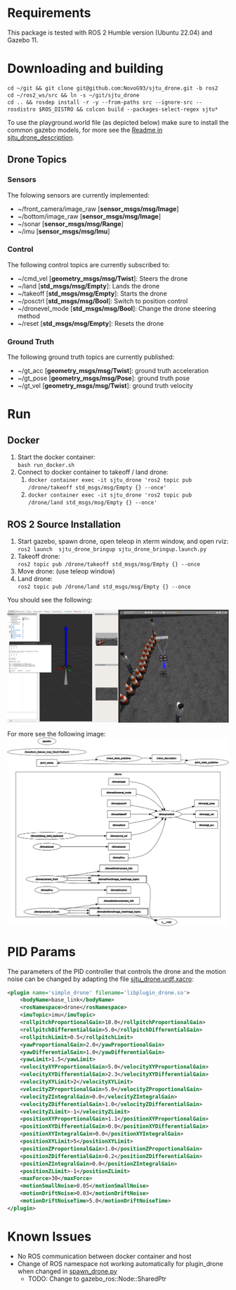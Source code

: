 
# Requirements

This package is tested with ROS 2 Humble version (Ubuntu 22.04) and Gazebo 11.

# Downloading and building

```
cd ~/git && git clone git@github.com:NovoG93/sjtu_drone.git -b ros2
cd ~/ros2_ws/src && ln -s ~/git/sjtu_drone
cd .. && rosdep install -r -y --from-paths src --ignore-src --rosdistro $ROS_DISTRO && colcon build --packages-select-regex sjtu*
```

To use the playground.world file (as depicted below) make sure to install the common gazebo models, for more see the [Readme in sjtu_drone_description](./sjtu_drone_description/README.md).

## Drone Topics

### Sensors
The folowing sensors are currently implemented:
- ~/front_camera/image_raw [__sensor_msgs/msg/Image__]
- ~/bottom/image_raw [__sensor_msgs/msg/Image__]
- ~/sonar [__sensor_msgs/msg/Range__]
- ~/imu [__sensor_msgs/msg/Imu__]


### Control 
The following control topics are currently subscribed to:
- ~/cmd_vel [__geometry_msgs/msg/Twist__]: Steers the drone
- ~/land [__std_msgs/msg/Empty__]: Lands the drone
- ~/takeoff [__std_msgs/msg/Empty__]: Starts the drone
- ~/posctrl [__std_msgs/msg/Bool__]: Switch to position control
- ~/dronevel_mode [__std_msgs/msg/Bool__]: Change the drone steering method
- ~/reset [__std_msgs/msg/Empty__]: Resets the drone

### Ground Truth
The following ground truth topics are currently published:
- ~/gt_acc [__geometry_msgs/msg/Twist__]: ground truth acceleration
- ~/gt_pose [__geometry_msgs/msg/Pose__]: ground truth pose
- ~/gt_vel [__geometry_msgs/msg/Twist__]: ground truth velocity


# Run

## Docker

1. Start the docker container:   
`bash run_docker.sh`
2. Connect to docker container to takeoff / land drone:   
    1. `docker container exec -it sjtu_drone 'ros2 topic pub /drone/takeoff std_msgs/msg/Empty {} --once'`
    1. `docker container exec -it sjtu_drone 'ros2 topic pub /drone/land std_msgs/msg/Empty {} --once'`

## ROS 2 Source Installation

1. Start gazebo, spawn drone, open teleop in xterm window, and open rviz:   
`ros2 launch  sjtu_drone_bringup sjtu_drone_bringup.launch.py`
2. Takeoff drone:   
`ros2 topic pub /drone/takeoff std_msgs/msg/Empty {} --once`
3. Move drone: (use teleop window)
4. Land drone:   
`ros2 topic pub /drone/land std_msgs/msg/Empty {} --once`

You should see the following:

![Gazebo](imgs/overview.png)

For more see the following image:
![rosgraph](./imgs/rosgraph.png)


# PID Params

The parameters of the PID controller that controls the drone and the motion noise can be changed by adapting the file [sjtu_drone.urdf.xacro](sjtu_drone_description/urdf/sjtu_drone.urdf.xacro#L51-L80):

```xml
<plugin name='simple_drone' filename='libplugin_drone.so'>
    <bodyName>base_link</bodyName>
    <rosNamespace>drone</rosNamespace>
    <imuTopic>imu</imuTopic>
    <rollpitchProportionalGain>10.0</rollpitchProportionalGain>
    <rollpitchDifferentialGain>5.0</rollpitchDifferentialGain>
    <rollpitchLimit>0.5</rollpitchLimit>
    <yawProportionalGain>2.0</yawProportionalGain>
    <yawDifferentialGain>1.0</yawDifferentialGain>
    <yawLimit>1.5</yawLimit>
    <velocityXYProportionalGain>5.0</velocityXYProportionalGain>
    <velocityXYDifferentialGain>2.3</velocityXYDifferentialGain>
    <velocityXYLimit>2</velocityXYLimit>
    <velocityZProportionalGain>5.0</velocityZProportionalGain>
    <velocityZIntegralGain>0.0</velocityZIntegralGain>
    <velocityZDifferentialGain>1.0</velocityZDifferentialGain>
    <velocityZLimit>-1</velocityZLimit>
    <positionXYProportionalGain>1.1</positionXYProportionalGain>
    <positionXYDifferentialGain>0.0</positionXYDifferentialGain>
    <positionXYIntegralGain>0.0</positionXYIntegralGain>
    <positionXYLimit>5</positionXYLimit>
    <positionZProportionalGain>1.0</positionZProportionalGain>
    <positionZDifferentialGain>0.2</positionZDifferentialGain>
    <positionZIntegralGain>0.0</positionZIntegralGain>
    <positionZLimit>-1</positionZLimit>
    <maxForce>30</maxForce>
    <motionSmallNoise>0.05</motionSmallNoise>
    <motionDriftNoise>0.03</motionDriftNoise>
    <motionDriftNoiseTime>5.0</motionDriftNoiseTime>
</plugin>
```

# Known Issues
* No ROS communication between docker container and host
* Change of ROS namespace not working automatically for plugin_drone when changed in [spawn_drone.py](./sjtu_drone_bringup/sjtu_drone_bringup/spawn_drone.py)
    * TODO: Change to gazebo_ros::Node::SharedPtr
